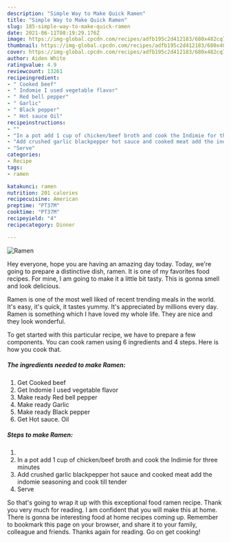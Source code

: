 ```yaml
---
description: "Simple Way to Make Quick Ramen"
title: "Simple Way to Make Quick Ramen"
slug: 185-simple-way-to-make-quick-ramen
date: 2021-06-11T08:19:29.176Z
image: https://img-global.cpcdn.com/recipes/adfb195c2d412183/680x482cq70/ramen-recipe-main-photo.jpg
thumbnail: https://img-global.cpcdn.com/recipes/adfb195c2d412183/680x482cq70/ramen-recipe-main-photo.jpg
cover: https://img-global.cpcdn.com/recipes/adfb195c2d412183/680x482cq70/ramen-recipe-main-photo.jpg
author: Aiden White
ratingvalue: 4.9
reviewcount: 13261
recipeingredient:
- " Cooked beef"
- " Indomie I used vegetable flavor"
- " Red bell pepper"
- " Garlic"
- " Black pepper"
- " Hot sauce Oil"
recipeinstructions:
- ""
- "In a pot add 1 cup of chicken/beef broth and cook the Indimie for three minutes"
- "Add crushed garlic blackpepper hot sauce and cooked meat add the indomie seasoning and cook till tender"
- "Serve"
categories:
- Recipe
tags:
- ramen

katakunci: ramen 
nutrition: 201 calories
recipecuisine: American
preptime: "PT37M"
cooktime: "PT37M"
recipeyield: "4"
recipecategory: Dinner

---
```



![Ramen](https://img-global.cpcdn.com/recipes/adfb195c2d412183/680x482cq70/ramen-recipe-main-photo.jpg)

Hey everyone, hope you are having an amazing day today. Today, we're going to prepare a distinctive dish, ramen. It is one of my favorites food recipes. For mine, I am going to make it a little bit tasty. This is gonna smell and look delicious.

Ramen is one of the most well liked of recent trending meals in the world. It's easy, it's quick, it tastes yummy. It's appreciated by millions every day. Ramen is something which I have loved my whole life. They are nice and they look wonderful.




To get started with this particular recipe, we have to prepare a few components. You can cook ramen using 6 ingredients and 4 steps. Here is how you cook that.

<!--inarticleads1-->

##### The ingredients needed to make Ramen:

1. Get  Cooked beef
1. Get  Indomie I used vegetable flavor
1. Make ready  Red bell pepper
1. Make ready  Garlic
1. Make ready  Black pepper
1. Get  Hot sauce. Oil




<!--inarticleads2-->

##### Steps to make Ramen:

1. 
1. In a pot add 1 cup of chicken/beef broth and cook the Indimie for three minutes
1. Add crushed garlic blackpepper hot sauce and cooked meat add the indomie seasoning and cook till tender
1. Serve




So that's going to wrap it up with this exceptional food ramen recipe. Thank you very much for reading. I am confident that you will make this at home. There is gonna be interesting food at home recipes coming up. Remember to bookmark this page on your browser, and share it to your family, colleague and friends. Thanks again for reading. Go on get cooking!
